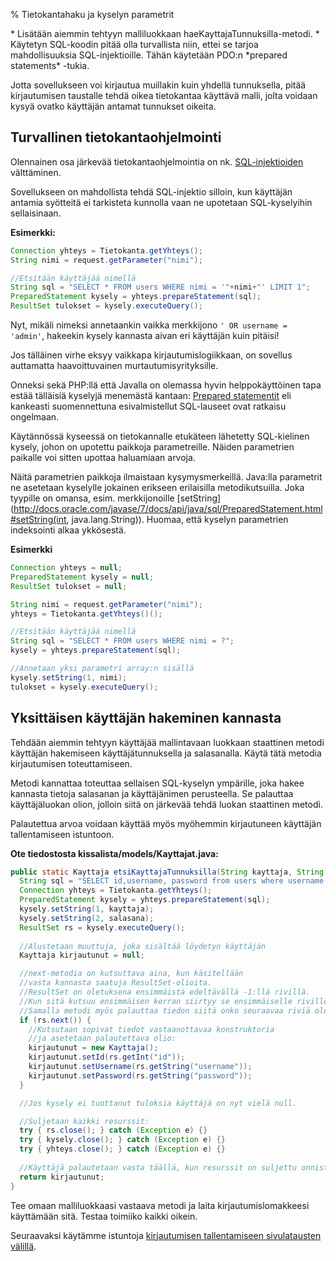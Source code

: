 % Tietokantahaku ja kyselyn parametrit
<!-- order: 6 -->
<!-- tags: viikko3-java -->

<summary>
* Lisätään aiemmin tehtyyn malliluokkaan haeKayttajaTunnuksilla-metodi.
* Käytetyn SQL-koodin pitää olla turvallista niin, ettei se tarjoa mahdollisuuksia SQL-injektioille. Tähän käytetään PDO:n *prepared statements* -tukia.
</summary>

Jotta sovellukseen voi kirjautua muillakin kuin yhdellä tunnuksella,
pitää kirjautumisen taustalle tehdä oikea tietokantaa käyttävä
malli, jolta voidaan kysyä ovatko käyttäjän antamat tunnukset oikeita.

## Turvallinen tietokantaohjelmointi

Olennainen osa järkevää tietokantaohjelmointia
on nk. [SQL-injektioiden](http://fi.wikipedia.org/wiki/SQL-injektio) välttäminen.

Sovellukseen on mahdollista tehdä SQL-injektio silloin, kun käyttäjän
antamia syötteitä ei tarkisteta kunnolla vaan ne upotetaan SQL-kyselyihin sellaisinaan.

**Esimerkki:**

~~~java
Connection yhteys = Tietokanta.getYhteys();
String nimi = request.getParameter("nimi");

//Etsitään käyttäjää nimellä
String sql = "SELECT * FROM users WHERE nimi = '"+nimi+"' LIMIT 1";
PreparedStatement kysely = yhteys.prepareStatement(sql);
ResultSet tulokset = kysely.executeQuery();
~~~

Nyt, mikäli nimeksi annetaankin vaikka merkkijono `' OR username = 'admin'`,
hakeekin kysely kannasta aivan eri käyttäjän kuin pitäisi!

Jos tälläinen virhe eksyy vaikkapa kirjautumislogiikkaan, on sovellus auttamatta haavoittuvainen murtautumisyrityksille.

Onneksi sekä PHP:llä että Javalla on olemassa hyvin helppokäyttöinen tapa
estää tälläisiä kyselyjä menemästä kantaan:
[Prepared statementit](http://en.wikipedia.org/wiki/Prepared_statement)
eli kankeasti suomennettuna esivalmistellut SQL-lauseet 
ovat ratkaisu ongelmaan.

Käytännössä kyseessä on tietokannalle etukäteen lähetetty 
SQL-kielinen kysely, johon on upotettu paikkoja parametreille.
Näiden parametrien paikalle voi sitten upottaa haluamiaan arvoja.

Näitä parametrien paikkoja ilmaistaan kysymysmerkeillä.
Java:lla parametrit ne asetetaan kyselylle jokainen erikseen erilaisilla metodikutsuilla. Joka tyypille on omansa, esim. merkkijonoille
[setString](http://docs.oracle.com/javase/7/docs/api/java/sql/PreparedStatement.html#setString(int, java.lang.String)).
Huomaa, että kyselyn parametrien indeksointi alkaa ykkösestä.

**Esimerkki** 

~~~java
Connection yhteys = null;
PreparedStatement kysely = null;
ResultSet tulokset = null;

String nimi = request.getParameter("nimi");
yhteys = Tietokanta.getYhteys()();

//Etsitään käyttäjää nimellä
String sql = "SELECT * FROM users WHERE nimi = ?";
kysely = yhteys.prepareStatement(sql);

//Annetaan yksi parametri array:n sisällä
kysely.setString(1, nimi);
tulokset = kysely.executeQuery();
~~~

## Yksittäisen käyttäjän hakeminen kannasta

Tehdään aiemmin tehtyyn käyttäjää mallintavaan luokkaan staattinen metodi
käyttäjän hakemiseen käyttäjätunnuksella ja salasanalla. Käytä tätä
metodia kirjautumisen toteuttamiseen. 

Metodi kannattaa toteuttaa sellaisen SQL-kyselyn ympärille, joka 
hakee kannasta tietoja salasanan ja käyttäjänimen perusteella.
Se palauttaa käyttäjäluokan olion,
jolloin siitä on järkevää tehdä luokan staattinen metodi.

Palautettua arvoa voidaan käyttää myös myöhemmin kirjautuneen käyttäjän tallentamiseen istuntoon.

**Ote tiedostosta kissalista/models/Kayttajat.java:**

~~~java
public static Kayttaja etsiKayttajaTunnuksilla(String kayttaja, String salasana) {
  String sql = "SELECT id,username, password from users where username = ? AND password = ?";
  Connection yhteys = Tietokanta.getYhteys();
  PreparedStatement kysely = yhteys.prepareStatement(sql);
  kysely.setString(1, kayttaja);
  kysely.setString(2, salasana);
  ResultSet rs = kysely.executeQuery();
  
  //Alustetaan muuttuja, joka sisältää löydetyn käyttäjän
  Kayttaja kirjautunut = null;

  //next-metodia on kutsuttava aina, kun käsitellään 
  //vasta kannasta saatuja ResultSet-olioita.
  //ResultSet on oletuksena ensimmäistä edeltävällä -1:llä rivillä.
  //Kun sitä kutsuu ensimmäisen kerran siirtyy se ensimmäiselle riville 0.
  //Samalla metodi myös palauttaa tiedon siitä onko seuraavaa riviä olemassa.
  if (rs.next()) { 
    //Kutsutaan sopivat tiedot vastaanottavaa konstruktoria 
    //ja asetetaan palautettava olio:
    kirjautunut = new Kayttaja();
    kirjautunut.setId(rs.getInt("id"));
    kirjautunut.setUsername(rs.getString("username"));
    kirjautunut.setPassword(rs.getString("password"));
  }

  //Jos kysely ei tuottanut tuloksia käyttäjä on nyt vielä null.

  //Suljetaan kaikki resurssit:
  try { rs.close(); } catch (Exception e) {}
  try { kysely.close(); } catch (Exception e) {}
  try { yhteys.close(); } catch (Exception e) {}
  
  //Käyttäjä palautetaan vasta täällä, kun resurssit on suljettu onnistuneesti.
  return kirjautunut;
}
~~~

Tee omaan malliluokkaasi vastaava metodi ja laita kirjautumislomakkeesi käyttämään sitä. Testaa toimiiko kaikki oikein.

<next>

Seuraavaksi käytämme istuntoja [kirjautumisen tallentamiseen sivulatausten välillä](istunnot.html).

</next>
